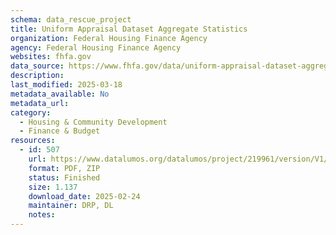 ```yaml
---
schema: data_rescue_project 
title: Uniform Appraisal Dataset Aggregate Statistics
organization: Federal Housing Finance Agency
agency: Federal Housing Finance Agency
websites: fhfa.gov
data_source: https://www.fhfa.gov/data/uniform-appraisal-dataset-aggregate-statistics
description: 
last_modified: 2025-03-18
metadata_available: No
metadata_url: 
category:
  - Housing & Community Development 
  - Finance & Budget 
resources:
  - id: 507
    url: https://www.datalumos.org/datalumos/project/219961/version/V1/view
    format: PDF, ZIP
    status: Finished
    size: 1.137
    download_date: 2025-02-24
    maintainer: DRP, DL
    notes: 
---
```

